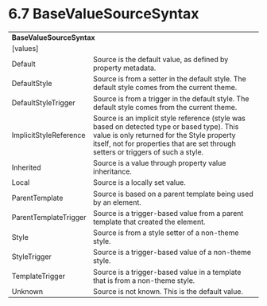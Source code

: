<html dir="LTR" xmlns:mshelp="http://msdn.microsoft.com/mshelp" xmlns:ddue="http://ddue.schemas.microsoft.com/authoring/2003/5" xmlns:xlink="http://www.w3.org/1999/xlink" xmlns:tool="http://www.microsoft.com/tooltip">

<body>
 <input type="hidden" id="userDataCache" class="userDataStyle">
 <input type="hidden" id="hiddenScrollOffset">
 <img id="dropDownImage" style="display:none; height:0; width:0;" src="../local/drpdown.gif">
 <img id="dropDownHoverImage" style="display:none; height:0; width:0;" src="../local/drpdown_orange.gif">
 <img id="collapseImage" style="display:none; height:0; width:0;" src="../local/collapse.gif">
 <img id="expandImage" style="display:none; height:0; width:0;" src="../local/exp.gif">
 <img id="collapseAllImage" style="display:none; height:0; width:0;" src="../local/collall.gif">
 <img id="expandAllImage" style="display:none; height:0; width:0;" src="../local/expall.gif">
 <img id="copyImage" style="display:none; height:0; width:0;" src="../local/copycode.gif">
 <img id="copyHoverImage" style="display:none; height:0; width:0;" src="../local/copycodeHighlight.gif">
 <div id="header"><h1 class="heading">6.7 BaseValueSourceSyntax</h1></div>

 <div id="mainSection">
 <div id="mainBody">
 <div id="allHistory" class="saveHistory" onsave="saveAll()" onload="loadAll()"></div>
 <p xmlns:wsd="http://wsdev.schemas.microsoft.com/authoring/2008/2" xmlns:msxsl="urn:schemas-microsoft-com:xslt" xmlns:script="urn:script" xmlns:build="urn:build">
 </p>
 <div id="sectionSection0" class="section" name="collapseableSection">
 <content xmlns="http://ddue.schemas.microsoft.com/authoring/2003/5" xmlns:wsd="http://wsdev.schemas.microsoft.com/authoring/2008/2" xmlns:msxsl="urn:schemas-microsoft-com:xslt" xmlns:script="urn:script" xmlns:build="urn:build">
 </content>
 </div>
 <div id="sectionSection1" class="section" name="collapseableSection">
 <content xmlns="http://ddue.schemas.microsoft.com/authoring/2003/5" xmlns:wsd="http://wsdev.schemas.microsoft.com/authoring/2008/2" xmlns:msxsl="urn:schemas-microsoft-com:xslt" xmlns:script="urn:script" xmlns:build="urn:build">
 <table class="ProtocolAuthoredTable" xmlns="">
 <tr><td colspan="2">
 <b>
BaseValueSourceSyntax </b>
 </td>
 </tr>
 <tr><td><div class="indent0">[values]</div></td>
 <td> </td>
 </tr>
 <tr><td><div class="indent2">Default</div></td>
 <td>Source is the default value, as defined by property metadata. </td>
 </tr>
 <tr><td><div class="indent2">DefaultStyle</div></td>
 <td>Source is from a setter in the default style. The default style comes from the current theme. </td>
 </tr>
 <tr><td><div class="indent2">DefaultStyleTrigger</div></td>
 <td>Source is from a trigger in the default style. The default style comes from the current theme. </td>
 </tr>
 <tr><td><div class="indent2">ImplicitStyleReference</div></td>
 <td>Source is an implicit style reference (style was based on detected type or based type). This value is only returned for the Style property itself, not for properties that are set through setters or triggers of such a style. </td>
 </tr>
 <tr><td><div class="indent2">Inherited</div></td>
 <td>Source is a value through property value inheritance. </td>
 </tr>
 <tr><td><div class="indent2">Local</div></td>
 <td>Source is a locally set value. </td>
 </tr>
 <tr><td><div class="indent2">ParentTemplate</div></td>
 <td>Source is based on a parent template being used by an element. </td>
 </tr>
 <tr><td><div class="indent2">ParentTemplateTrigger</div></td>
 <td>Source is a trigger-based value from a parent template that created the element. </td>
 </tr>
 <tr><td><div class="indent2">Style</div></td>
 <td>Source is from a style setter of a non-theme style. </td>
 </tr>
 <tr><td><div class="indent2">StyleTrigger</div></td>
 <td>Source is a trigger-based value of a non-theme style. </td>
 </tr>
 <tr><td><div class="indent2">TemplateTrigger</div></td>
 <td>Source is a trigger-based value in a template that is from a non-theme style. </td>
 </tr>
 <tr><td><div class="indent2">Unknown</div></td>
 <td>Source is not known. This is the default value. </td>
 </tr>
</table>
 </content>
 </div>
 <!--[if gte IE 5]>
 <tool:tip element="languageFilterToolTip" avoidmouse="false"/>
 <![endif]-->
 </div>
 <a name="feedback"></a><span></span>
 </div>
</body></html>
